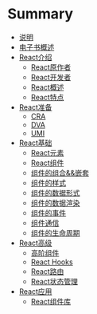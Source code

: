 # Summary

* [说明](README.md)
* [电子书概述](电子书介绍.md)
* [React介绍]()
    * [React原作者](React原作者.md)
    * [React开发者](React开发者.md)
    * [React概述](React概述.md)
    * [React特点](React特点.md)
* [React准备](React准备.md)
    * [CRA](CRA.md)
    * [DVA](DVA.md)
    * [UMI](UMI.md)
* [React基础]()
    * [React元素](React元素.md)
    * [React组件](React组件.md)
    * [组件的组合&&嵌套](组件组合&&嵌套.md)
    * [组件的样式](组件的样式.md)
    * [组件的数据形式](组件的数据形式.md)
    * [组件的数据渲染](组件的数据渲染.md)
    * [组件的事件](组件的事件.md)
    * [组件通信](组件通信.md)
    * [组件的生命周期](组件的生命周期.md)
* [React高级]()
    * [高阶组件](高阶组件.md)
    * [React Hooks](React_Hooks.md)
    * [React路由](React路由.md)
    * [React状态管理](React状态管理.md)
* [React应用]()
    * [React组件库](React组件库.md)

